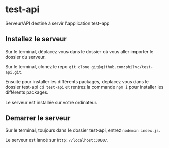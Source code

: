 # test-api

Serveur/API destiné à servir l'application test-app

## Installez le serveur

Sur le terminal, déplacez vous dans le dossier où vous aller importer le dossier du serveur.

Sur le terminal, clonez le repo `git clone git@github.com:philvc/test-api.git`.

Ensuite pour installer les différents packages, deplacez vous dans le dossier test-api `cd test-api` et rentrez la commande `npm i` pour installer les différents packages.

Le serveur est installée sur votre ordinateur.

## Demarrer le serveur

Sur le terminal, toujours dans le dossier test-api, entrez `nodemon index.js`.

Le serveur est lancé sur `http://localhost:3000/`.
